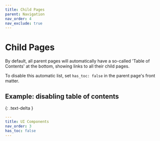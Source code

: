 ```yaml
---
title: Child Pages
parent: Navigation
nav_order: 4
nav_exclude: true
---
```


# Child Pages

By default, all parent pages will automatically have a so-called 'Table of Contents' at the bottom, showing links to all their child pages.

To disable this automatic list, set `has_toc: false` in the parent page's front matter.

## Example: disabling table of contents

{: .text-delta }

```yaml
---
title: UI Components
nav_order: 3
has_toc: false
---
```
